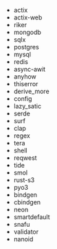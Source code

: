 - actix
- actix-web
- riker
- mongodb
- sqlx
- postgres
- mysql
- redis
- async-awit
- anyhow
- thiserror
- derive_more
- config
- lazy_satic
- serde
- surf 
- clap
- regex
- tera
- shell
- reqwest
- tide
- smol
- rust-s3
- pyo3
- bindgen
- cbindgen
- neon
- smartdefault
- snafu
- validator
- nanoid
